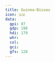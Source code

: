 ```yaml
---
title: Guinea-Bissau
icon: 🇬🇼
data:
  gpi: 87
  gdp: 190
  hdi: 179
  whr:
  col:
  gci:
  gfs: 128
---
```



